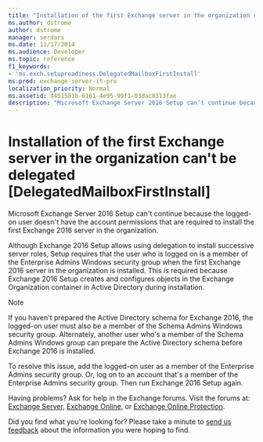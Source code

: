 ```yaml
---
title: "Installation of the first Exchange server in the organization can't be delegated [DelegatedMailboxFirstInstall]"
ms.author: dstrome
author: dstrome
manager: serdars
ms.date: 11/17/2014
ms.audience: Developer
ms.topic: reference
f1_keywords:
- 'ms.exch.setupreadiness.DelegatedMailboxFirstInstall'
ms.prod: exchange-server-it-pro
localization_priority: Normal
ms.assetid: d451581b-6161-4e95-99f1-03dac8313fae
description: "Microsoft Exchange Server 2016 Setup can't continue because the logged-on user doesn't have the account permissions that are required to install the first Exchange 2016 server in the organization."
---
```


# Installation of the first Exchange server in the organization can't be delegated [DelegatedMailboxFirstInstall]

Microsoft Exchange Server 2016 Setup can't continue because the logged-on user doesn't have the account permissions that are required to install the first Exchange 2016 server in the organization.
  
Although Exchange 2016 Setup allows using delegation to install successive server roles, Setup requires that the user who is logged on is a member of the Enterprise Admins Windows security group when the first Exchange 2016 server in the organization is installed. This is required because Exchange 2016 Setup creates and configures objects in the Exchange Organization container in Active Directory during installation.
  
> [!NOTE]
> If you haven't prepared the Active Directory schema for Exchange 2016, the logged-on user must also be a member of the Schema Admins Windows security group. Alternately, another user who's a member of the Schema Admins Windows group can prepare the Active Directory schema before Exchange 2016 is installed.
  
To resolve this issue, add the logged-on user as a member of the Enterprise Admins security group. Or, log on to an account that's a member of the Enterprise Admins security group. Then run Exchange 2016 Setup again.
  
Having problems? Ask for help in the Exchange forums. Visit the forums at: [Exchange Server](https://go.microsoft.com/fwlink/p/?linkId=60612), [Exchange Online](https://go.microsoft.com/fwlink/p/?linkId=267542), or [Exchange Online Protection](https://go.microsoft.com/fwlink/p/?linkId=285351).
  
Did you find what you're looking for? Please take a minute to [send us feedback](mailto:ExchangeHelpFeedback@microsoft.com&subject=Exchange%202016%20help%20feedback&Body=Thanks%20for%20taking%20the%20time%20to%20send%20us%20feedback!%20We%20strive%20to%20respond%20to%20every%20message%20we%20receive,%20even%20though%20it%20might%20take%20us%20a%20while.%20Let%20us%20know%20what%20you%20think%20about%20Exchange%20content:%20What%20are%20we%20doing%20right%3F%20How%20can%20we%20make%20help%20better%3F%0APlease%20note%20that%20we're%20unable%20to%20respond%20to%20requests%20for%20support%20submitted%20via%20this%20email%20address.%20If%20you%20need%20help,%20please%20contact%20Exchange%20Server%20support%20at%20http://go.microsoft.com/fwlink/p/%3FLinkId=402506.%0AThanks!%0AThe%20Exchange%20Server%20Content%20Publishing%20team) about the information you were hoping to find.
  

